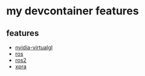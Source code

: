 # my devcontainer features

## features

* [nvidia-virtualgl]("https://github.com/ar90n/devcontainer-features/tree/main/src/nvidia-virtualgl")
* [ros]("https://github.com/ar90n/devcontainer-features/tree/main/src/ros")
* [ros2]("https://github.com/ar90n/devcontainer-features/tree/main/src/ros2")
* [xpra]("https://github.com/ar90n/devcontainer-features/tree/main/src/xpra")
